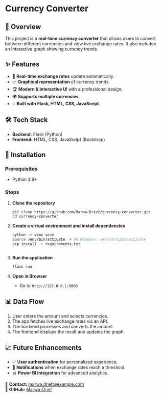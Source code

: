 # Currency Converter



## 🚀 Overview
This project is a **real-time currency converter** that allows users to convert between different currencies and view live exchange rates. It also includes an interactive graph showing currency trends.

## ✨ Features
- 🔄 **Real-time exchange rates** update automatically.
- 📈 **Graphical representation** of currency trends.
- 🏆 **Modern & interactive UI** with a professional design.
- 🌍 **Supports multiple currencies**.
- 💡 **Built with Flask, HTML, CSS, JavaScript**.




## 🛠 Tech Stack
- **Backend:** Flask (Python)
- **Frontend:** HTML, CSS, JavaScript (Bootstrap)

## 🔧 Installation
### Prerequisites
- Python 3.8+

### Steps
1. **Clone the repository**
   ```bash
   git clone https://github.com/Marwa-Drief/currency-converter.git
   cd currency-converter
   ```
2. **Create a virtual environment and install dependencies**
   ```bash
   python -m venv venv
   source venv/bin/activate  # On Windows: venv\Scripts\activate
   pip install -r requirements.txt
   ```

   ```
3. **Run the application**
   ```bash
   flask run
   ```
4. **Open in Browser**
   - Go to `http://127.0.0.1:5000`

## 📊 Data Flow
1. User enters the amount and selects currencies.
2. The app fetches live exchange rates via an API.
3. The backend processes and converts the amount.
4. The frontend displays the result and updates the graph.


## 📈 Future Enhancements
- ✅ **User authentication** for personalized experience.
- 🔔 **Notifications** when exchange rates reach a threshold.
- 📊 **Power BI integration** for advanced analytics.




📩 **Contact:** marwa.drief@example.com  
🐙 **GitHub:** [Marwa-Drief](https://github.com/Marwa-Drief)  

